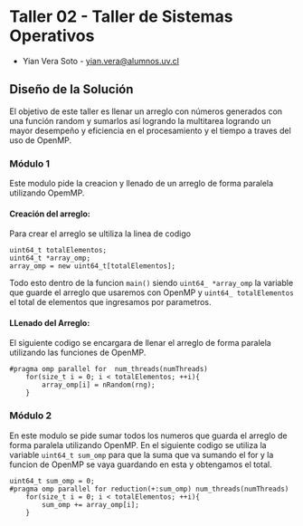 # Taller 02 - Taller de Sistemas Operativos
- Yian Vera Soto - yian.vera@alumnos.uv.cl


## Diseño de la Solución
El objetivo de este taller es llenar un arreglo con números generados con una función random y sumarlos así logrando la multitarea logrando un mayor desempeño y eficiencia en el procesamiento y el tiempo a traves del uso de OpenMP.

### Módulo 1
Este modulo pide la creacion y llenado de un arreglo de forma paralela utilizando OpemMP.

#### Creación del arreglo:
Para crear el arreglo se ultiliza la linea de codigo
~~~
uint64_t totalElementos;
uint64_t *array_omp;
array_omp = new uint64_t[totalElementos];
~~~
Todo esto dentro de la funcion ```main()``` siendo ```uint64_ *array_omp``` la variable que guarde el arreglo que usaremos con OpenMP y ```uint64_ totalElementos``` el total de  elementos que ingresamos por parametros.

#### LLenado del Arreglo:
El siguiente codigo se encargara de llenar el arreglo de forma paralela utilizando las funciones de OpenMP.
~~~
#pragma omp parallel for  num_threads(numThreads)
	for(size_t i = 0; i < totalElementos; ++i){	
		array_omp[i] = nRandom(rng);
	}
~~~

### Módulo 2
En este modulo se pide sumar todos los numeros que guarda el arreglo de forma paralela utilizando OpenMP.
En el siguiente codigo se utiliza la variable ```uint64_t sum_omp``` para que la suma que va sumando el for y la funcion de OpenMP se vaya guardando en esta y obtengamos el total.
~~~
uint64_t sum_omp = 0;
#pragma omp parallel for reduction(+:sum_omp) num_threads(numThreads)
	for(size_t i = 0; i < totalElementos; ++i){
		sum_omp += array_omp[i];
	}
~~~

